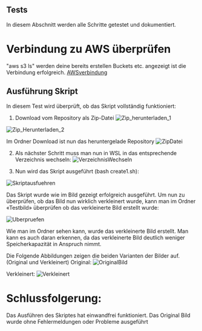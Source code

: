 ## Tests
In diesem Abschnitt werden alle Schritte getestet und dokumentiert. 

# Verbindung zu AWS überprüfen
"aws s3 ls" werden deine bereits erstellen Buckets etc. angezeigt ist die Verbindung erfolgreich.
[AWSverbindung]( https://github.com/markokokoko/Projekt-Modul-346/blob/main/Bilder/AWSverbindung.png)


## Ausführung Skript
In diesem Test wird überprüft, ob das Skript vollständig funktioniert:

1.	Download vom Repository als Zip-Datei
![Zip_herunterladen_1](https://github.com/markokokoko/ProjektM346/blob/main/Bilder/Zip_Herunterladen_1.png)

![Zip_Herunterladen_2](https://github.com/markokokoko/ProjektM346/blob/main/Bilder/Zip_herunterladen_2.png)

Im Ordner Download ist nun das heruntergelade Repository 
![ZipDatei]( https://github.com/markokokoko/ProjektM346/blob/main/Bilder/ZipDatei.png)

2.	Als nächster Schritt muss man nun in WSL in das entsprechende Verzeichnis wechseln:
![VerzeichnisWechseln](https://github.com/markokokoko/ProjektM346/blob/main/Bilder/verzeichnisWechseln.png)

3.	Nun wird das Skript ausgeführt (bash create1.sh):

![Skriptausfuehren](https://github.com/markokokoko/ProjektM346/blob/main/Bilder/Skriptausgefuehrt.png)

Das Skript wurde wie im Bild gezeigt erfolgreich ausgeführt. Um nun zu überprüfen, ob das Bild nun wirklich verkleinert wurde, kann man im Ordner «Testbild» überprüfen ob das verkleinerte Bild erstellt wurde:

![Uberpruefen](https://github.com/markokokoko/ProjektM346/blob/main/Bilder/Ueberpruefen.png)

Wie man im Ordner sehen kann, wurde das verkleinerte Bild erstellt. Man kann es auch daran erkennen, da das verkleinerte Bild deutlich weniger Speicherkapazität in Anspruch nimmt. 


Die Folgende Abbildungen zeigen die beiden Varianten der Bilder auf. (Original und Verkleinert)
Original:
![OriginalBild](https://github.com/markokokoko/ProjektM346/blob/main/Bilder/OriginalBild.png)

Verkleinert:
![Verkleinert](https://github.com/markokokoko/ProjektM346/blob/main/Bilder/VerkleinertBild.png)

# Schlussfolgerung:
Das Ausführen des Skriptes hat einwandfrei funktioniert. Das Original Bild wurde ohne Fehlermeldungen oder Probleme ausgeführt
